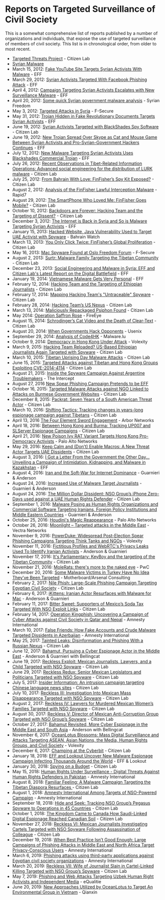 # <i class="fas fa-book"></i> Reports on Targeted Surveillance of Civil Society

This is a somewhat comprehensive list of reports published by a number of organizations and individuals, that expose the use of targeted surveillance of members of civil society. This list is in chronological order, from older to most recent.

- [Targeted Threats Project](https://targetedthreats.net) - Citizen Lab
- [Syrian Malware](http://syrianmalware.com/)
- March 15, 2012: [Fake YouTube Site Targets Syrian Activists With Malware](https://www.eff.org/deeplinks/2012/03/fake-youtube-site-targets-syrian-activists-malware) - EFF
- March 29, 2012: [Syrian Activists Targeted With Facebook Phishing Attack](https://www.eff.org/deeplinks/2012/03/pro-syrian-government-hackers-target-syrian-activists-facebook-phishing-attack) - EFF
- April 4, 2012: [Campaign Targeting Syrian Activists Escalates with New Surveillance Malware](https://www.eff.org/deeplinks/2012/04/campaign-targeting-syrian-activists-escalates-with-new-surveillance-malware) - EFF
- April 20, 2012: [Some quick Syrian government malware analysis](http://syrianfreedom.org/some-quick-syrian-malware-analysis) - Syrian Freedom
- May 3, 2012: [Targeted Attacks in Syria](https://www.f-secure.com/weblog/archives/00002356.html) - F-Secure
- May 31, 2012: [Trojan Hidden in Fake Revolutionary Documents Targets Syrian Activists](https://www.eff.org/deeplinks/2012/05/trojan-hidden-fake-revolutionary-documents-targets-syrian-activists) - EFF
- June 19, 2012: [Syrian Activists Targeted with BlackShades Spy Software](https://citizenlab.org/2012/06/syrian-activists-targeted-with-blackshades-spy-software/) - Citizen Lab
- June 19, 2012: [New Trojan Spread Over Skype as Cat and Mouse Game Between Syrian Activists and Pro-Syrian-Government Hackers Continues](https://www.eff.org/deeplinks/2012/06/darkshades-rat-and-syrian-malware) - EFF
- July 12, 2012: [New Malware Targeting Syrian Activists Uses Blackshades Commercial Trojan](https://www.eff.org/deeplinks/2012/07/new-blackshades-malware) - EFF
- July 26, 2012: [Recent Observations in Tibet-Related Information Operations: Advanced social engineering for the distribution of LURK malware](https://citizenlab.org/2012/07/recent-observations/) - Citizen Lab
- July 25, 2012: [From Bahrain With Love: FinFisher’s Spy Kit Exposed?](https://citizenlab.org/2012/07/from-bahrain-with-love-finfishers-spy-kit-exposed/) - Citizen Lab
- August 2, 2012: [Analysis of the FinFisher Lawful Interception Malware](https://community.rapid7.com/community/infosec/blog/2012/08/08/finfisher) - Rapid7
- August 29, 2012: [The SmartPhone Who Loved Me: FinFisher Goes Mobile?](https://citizenlab.org/2012/08/the-smartphone-who-loved-me-finfisher-goes-mobile/) - Citizen Lab
- October 10, 2012: [Backdoors are Forever: Hacking Team and the Targeting of Dissent?](https://citizenlab.org/2012/10/backdoors-are-forever-hacking-team-and-the-targeting-of-dissent/) - Citizen Lab
- December 3, 2012: [The Internet is Back in Syria and So is Malware Targeting Syrian Activists](https://www.eff.org/deeplinks/2012/12/iinternet-back-in-syria-so-is-malware) - EFF
- January 15, 2013: [Hacked Website, Java Vulnerability Used to Target UAE Activist with Spyware](https://bahrainwatch.org/blog/2013/01/15/hacked-website-java-vulnerability-used-to-target-uae-activist-with-spyware/) - Bahrain Watch
- March 13, 2013: [You Only Click Twice: FinFisher’s Global Proliferation](https://citizenlab.org/2013/03/you-only-click-twice-finfishers-global-proliferation-2/) - Citizen Lab
- May 16, 2013: [Mac Spyware Found at Oslo Freedom Forum](https://www.f-secure.com/weblog/archives/00002554.html) - F-Secure
- August 2, 2013: [Surtr: Malware Family Targeting the Tibetan Community](https://citizenlab.org/2013/08/surtr-malware-family-targeting-the-tibetan-community/) - Citizen Lab
- December 23, 2013: [Social Engineering and Malware in Syria: EFF and Citizen Lab's Latest Report on the Digital Battlefield](https://www.eff.org/deeplinks/2013/12/social-engineering-and-malware-syria-eff-and-citizen-labs-latest-report-digital) - EFF
- January 19, 2014: [Vietnamese Malware Gets Very Personal](https://www.eff.org/deeplinks/2014/01/vietnamese-malware-gets-personal) - EFF
- February 12, 2014: [Hacking Team and the Targeting of Ethiopian Journalists](https://citizenlab.org/2014/02/hacking-team-targeting-ethiopian-journalists/) - Citizen Lab
- February 17, 2014: [Mapping Hacking Team's "Untraceable" Spyware](https://citizenlab.org/2014/02/mapping-hacking-teams-untraceable-spyware/) - Citizen Lab
- February 28, 2014: [Hacking Team’s US Nexus](https://citizenlab.org/2014/02/hacking-teams-us-nexus/) - Citizen Lab
- March 13, 2014: [Maliciously Repackaged Psiphon Found](https://citizenlab.org/2014/03/maliciously-repackaged-psiphon/) - Citizen Lab
- May 2014: [Operation Saffron Rose](https://www.fireeye.com/blog/threat-research/2014/05/operation-saffron-rose.html) - FireEye
- August 15, 2014: [Schrodinger’s Cat Video and the Death of Clear-Text](https://citizenlab.org/2014/08/cat-video-and-the-death-of-clear-text/) - Citizen Lab
- August 20, 2014: [When Governments Hack Opponents](https://www.usenix.org/system/files/conference/usenixsecurity14/sec14-paper-marczak.pdf) - Usenix
- September 29, 2014: [Analysis of Code4HK](https://malware.lu/articles/2014/09/29/analysis-of-code4hk.html) - Malware.lu
- October 9, 2014: [Democracy in Hong Kong Under Attack](https://www.volexity.com/blog/2014/10/09/democracy-in-hong-kong-under-attack/) - Volexity
- March 9, 2015: [Hacking Team Reloaded? US-Based Ethiopian Journalists Again Targeted with Spyware](https://citizenlab.org/2015/03/hacking-team-reloaded-us-based-ethiopian-journalists-targeted-spyware/) - Citizen Lab
- March 10, 2015: [Tibetan Uprising Day Malware Attacks](https://citizenlab.org/2015/03/tibetan-uprising-day-malware-attacks/) - Citizen Lab
- June 15, 2015: [Targeted Attacks against Tibetan and Hong Kong Groups Exploiting CVE-2014-4114](https://citizenlab.org/2015/06/targeted-attacks-against-tibetan-and-hong-kong-groups-exploiting-cve-2014-4114/) - Citizen Lab
- August 21, 2015: [Inside the Spyware Campaign Against Argentine Troublemakers](https://theintercept.com/2015/08/21/inside-the-spyware-campaign-against-argentine-troublemakers-including-alberto-nisman/) - The Intercept
- August 27, 2016 [New Spear Phishing Campaign Pretends to be EFF](https://www.eff.org/deeplinks/2015/08/new-spear-phishing-campaign-pretends-be-eff)
- October 16, 2015: [Targeted Malware Attacks against NGO Linked to Attacks on Burmese Government Websites](https://citizenlab.org/2015/10/targeted-attacks-ngo-burma/) - Citizen Lab
- December 8, 2015: [Packrat: Seven Years of a South American Threat Actor](https://citizenlab.org/2015/12/packrat-report/) - Citizen Lab
- March 10, 2016: [Shifting Tactics: Tracking changes in years-long espionage campaign against Tibetans](https://citizenlab.ca/2016/03/shifting-tactics/) - Citizen Lab
- April 13, 2016 [The Four Element Sword Engagement](https://www.arbornetworks.com/blog/asert/four-element-sword-engagement/) - Arbor Networks
- April 18, 2016: [Between Hong Kong and Burma: Tracking UP007 and SLServer Espionage Campaigns](https://citizenlab.org/2016/04/between-hong-kong-and-burma/) - Citizen Lab
- April 21, 2016: [New Poison Ivy RAT Variant Targets Hong Kong Pro-Democracy Activists](http://researchcenter.paloaltonetworks.com/2016/04/unit42-new-poison-ivy-rat-variant-targets-hong-kong-pro-democracy-activists/) - Palo Alto Networks
- May 29, 2016: [Keep Calm and (Don’t) Enable Macros: A New Threat Actor Targets UAE Dissidents](https://citizenlab.org/2016/05/stealth-falcon/) - Citizen Lab
- August 3, 2016: [I Got a Letter From the Government the Other Day... Unveiling a Campaign of Intimidation, Kidnapping, and Malware in Kazakhstan](https://www.eff.org/files/2016/08/03/i-got-a-letter-from-the-government.pdf) - EFF
- August 4, 2016: [Iran and the Soft-War for Internet Dominance](https://iranthreats.github.io/us-16-Guarnieri-Anderson-Iran-And-The-Soft-War-For-Internet-Dominance-paper.pdf) - Guarnieri & Anderson
- August 24, 2016: [Increased Use of Malware Target Journalists](https://iranthreats.github.io/resources/android-malware/) - Guarnieri & Anderson
- August 24, 2016: [The Million Dollar Dissident: NSO Group’s iPhone Zero-Days used against a UAE Human Rights Defender](https://citizenlab.org/2016/08/million-dollar-dissident-iphone-zero-day-nso-group-uae/) - Citizen Lab
- September 1, 2016: [Malware Posing as Human Rights Organizations and Commercial Software Targeting Iranians, Foreign Policy Institutions and Middle Eastern Countries](https://iranthreats.github.io/resources/human-rights-impersonation-malware/) - Guarnieri & Anderson
- October 25, 2016: [Houdini's Magic Reappearance](http://researchcenter.paloaltonetworks.com/2016/10/unit42-houdinis-magic-reappearance/) - Palo Alto Networks
- October 26, 2016: [Moonlight – Targeted attacks in the Middle East](http://blog.vectranetworks.com/blog/moonlight-middle-east-targeted-attacks) - Vectra Networks
- November 9, 2016: [PowerDuke: Widespread Post-Election Spear Phishing Campaigns Targeting Think Tanks and NGOs](https://www.volexity.com/blog/2016/11/09/powerduke-post-election-spear-phishing-campaigns-targeting-think-tanks-and-ngos/) - Volexity
- November 11, 2016: [Fictitious Profiles and WebRTC's Privacy Leaks Used To Identify Iranian Activists](https://iranthreats.github.io/resources/webrtc-deanonymization/) - Anderson & Guarnieri
- November 17, 2016: [It's Parliamentary: KeyBoy and the targeting of the Tibetan Community](https://citizenlab.org/2016/11/parliament-keyboy/) - Citizen Lab
- November 21, 2016: [MoleRats: there's more to the naked eye](http://pwc.blogs.com/cyber_security_updates/2016/11/molerats-theres-more-to-the-naked-eye.html) - PwC
- December 20, 2016: [Some Malware Victims in Turkey Have No Idea They’ve Been Targeted](https://motherboard.vice.com/read/some-malware-victims-in-turkey-have-no-idea-theyve-been-targeted) - Motherboard/Arsenal Consulting 
- February 2, 2017: [Nile Phish: Large-Scale Phishing Campaign Targeting Egyptian Civil Society](https://citizenlab.org/2017/02/nilephish-report/) - Citizen Lab
- February 6, 2017: [iKittens: Iranian Actor Resurfaces with Malware for Mac](https://iranthreats.github.io/resources/macdownloader-macos-malware/) - Anderson & Guarnieri
- February 11, 2017: [Bitter Sweet: Supporters of Mexico’s Soda Tax Targeted With NSO Exploit Links](https://citizenlab.org/2017/02/bittersweet-nso-mexico-spyware/) - Citizen Lab
- February 14, 2017: [Operation Kingphish: Uncovering a Campaign of Cyber Attacks against Civil Society in Qatar and Nepal](https://medium.com/amnesty-insights/operation-kingphish-uncovering-a-campaign-of-cyber-attacks-against-civil-society-in-qatar-and-aa40c9e08852) - Amnesty International
- March 10, 2017: [False Friends: How Fake Accounts and Crude Malware Targeted Dissidents in Azerbaijan](https://medium.com/amnesty-insights/false-friends-how-fake-accounts-and-crude-malware-targeted-dissidents-in-azerbaijan-9b6594cafe60) - Amnesty International
- May 25, 2017: [Tainted Leaks: Disinformation and Phishing With a Russian Nexus](https://citizenlab.org/2017/05/tainted-leaks-disinformation-phish/) - Citizen Lab
- June 12, 2017: [Bahamut, Pursuing a Cyber Espionage Actor in the Middle East](https://www.bellingcat.com/news/mena/2017/06/12/bahamut-pursuing-cyber-espionage-actor-middle-east/) - Anderson & Guarnieri with Bellingcat
- June 19, 2017: [Reckless Exploit: Mexican Journalists, Lawyers, and a Child Targeted with NSO Spyware](https://citizenlab.ca/2017/06/reckless-exploit-mexico-nso/) - Citizen Lab
- June 29, 2017: [Reckless Redux: Senior Mexican Legislators and Politicians Targeted with NSO Spyware](https://citizenlab.ca/2017/06/more-mexican-nso-targets/) - Citizen Lab
- July 5, 2017: [Insider Information: An intrusion campaign targeting Chinese language news sites](https://citizenlab.ca/2017/07/insider-information-an-intrusion-campaign-targeting-chinese-language-news-sites/) - Citizen Lab
- July 10, 2017: [Reckless III: Investigation Into Mexican Mass Disappearance Targeted with NSO Spyware](https://citizenlab.ca/2017/07/mexico-disappearances-nso/) - Citizen Lab
- August 2, 2017: [Reckless IV: Lawyers for Murdered Mexican Women’s Families Targeted with NSO Spyware](https://citizenlab.ca/2017/08/lawyers-murdered-women-nso-group/) - Citizen Lab
- August 30, 2017: [Reckless V: Director of Mexican Anti-Corruption Group Targeted with NSO Group’s Spyware](https://citizenlab.ca/2017/08/nso-spyware-mexico-corruption/) - Citizen Lab
- October 27, 2017: [Bahamut Revisited, More Cyber Espionage in the Middle East and South Asia](https://www.bellingcat.com/resources/case-studies/2017/10/27/bahamut-revisited-cyber-espionage-middle-east-south-asia/) - Anderson with Bellingcat
- November 6, 2017: [OceanLotus Blossoms: Mass Digital Surveillance and Attacks Targeting ASEAN, Asian Nations, the Media, Human Rights Groups, and Civil Society](https://www.volexity.com/blog/2017/11/06/oceanlotus-blossoms-mass-digital-surveillance-and-exploitation-of-asean-nations-the-media-human-rights-and-civil-society/) - Volexity
- December 6, 2017: [Champing at the Cyberbit](https://citizenlab.ca/2017/12/champing-cyberbit-ethiopian-dissidents-targeted-commercial-spyware/) - Citizen Lab
- January 18, 2018: [EFF and Lookout Uncover New Malware Espionage Campaign Infecting Thousands Around the World](https://www.eff.org/press/releases/eff-and-lookout-uncover-new-malware-espionage-campaign-infecting-thousands-around) - EFF & Lookout
- January 30, 2018: [Spying on a Budget](https://citizenlab.ca/2018/01/spying-on-a-budget-inside-a-phishing-operation-with-targets-in-the-tibetan-community/) - Citizen Lab
- May 15, 2018: [Human Rights Under Surveillance - Digital Threats Against Human Rights Defenders in Pakistan](https://www.amnesty.org/en/documents/asa33/8366/2018/en/) - Amnesty International
- August 8, 2018: [Familiar Feeling: A Malware Campaign Targeting the Tibetan Diaspora Resurfaces ](https://citizenlab.ca/2018/08/familiar-feeling-a-malware-campaign-targeting-the-tibetan-diaspora-resurfaces/) - Citizen Lab
- August 1, 2018: [Amnesty International Among Targets of NSO-Powered Campaign](https://www.amnesty.org/en/latest/research/2018/08/amnesty-international-among-targets-of-nso-powered-campaign/) - Amnesty International
- September 18, 2018: [Hide and Seek: Tracking NSO Group’s Pegasus Spyware to Operations in 45 Countries](https://citizenlab.ca/2018/09/hide-and-seek-tracking-nso-groups-pegasus-spyware-to-operations-in-45-countries/) - Citizen Lab
- October 1, 2018: [The Kingdom Came to Canada How Saudi-Linked Digital Espionage Reached Canadian Soil](https://citizenlab.ca/2018/10/the-kingdom-came-to-canada-how-saudi-linked-digital-espionage-reached-canadian-soil/) - Citizen Lab
- November 27, 2018: [Reckless VI: Mexican Journalists Investigating Cartels Targeted with NSO Spyware Following Assassination of Colleague](https://citizenlab.ca/2018/11/mexican-journalists-investigating-cartels-targeted-nso-spyware-following-assassination-colleague/) - Citizen Lab
- December 19, 2018: [When Best Practice Isn’t Good Enough: Large Campaigns of Phishing Attacks in Middle East and North Africa Target Privacy-Conscious Users](https://www.amnesty.org/en/latest/research/2018/12/when-best-practice-is-not-good-enough/) - Amnesty International
- March 6, 2019: [Phishing attacks using third-party applications against Egyptian civil society organizations](https://www.amnesty.org/en/latest/research/2019/03/phishing-attacks-using-third-party-applications-against-egyptian-civil-society-organizations/) - Amnesty International
- March 20, 2019: [Reckless VII: Wife of Journalist Slain in Cartel-Linked Killing Targeted with NSO Group’s Spyware](https://citizenlab.ca/2019/03/nso-spyware-slain-journalists-wife/) - Citizen Lab
- May 7, 2019: [Phishing and Web Attacks Targeting Uzbek Human Right Activists and Independent Media](https://equalit.ie/deflect-labs-report-6/) - eQualitie
- June 20, 2019: [New Approaches Utilized by OceanLotus to Target An Environmental Group in Vietnam](https://ti.qianxin.com/blog/articles/english-version-of-new-approaches-utilized-by-oceanLotus-to-target-vietnamese-environmentalist/) - Qianxin
